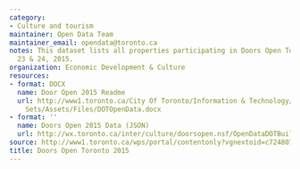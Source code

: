 ```yaml
---
category:
- Culture and tourism
maintainer: Open Data Team
maintainer_email: opendata@toronto.ca
notes: This dataset lists all properties participating in Doors Open Toronto on May
  23 & 24, 2015.
organization: Economic Development & Culture
resources:
- format: DOCX
  name: Door Open 2015 Readme
  url: http://www1.toronto.ca/City Of Toronto/Information & Technology/Open Data/Data
    Sets/Assets/Files/DOTOpenData.docx
- format: ''
  name: Doors Open 2015 Data (JSON)
  url: http://wx.toronto.ca/inter/culture/doorsopen.nsf/OpenDataDOTBuilding.JSON?OpenPage
source: http://www1.toronto.ca/wps/portal/contentonly?vgnextoid=c7248077bef0d410VgnVCM10000071d60f89RCRD&vgnextchannel=1a66e03bb8d1e310VgnVCM10000071d60f89RCRD
title: Doors Open Toronto 2015
---
```

